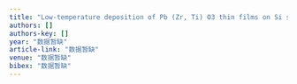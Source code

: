 ```yaml
---
title: "Low-temperature deposition of Pb (Zr, Ti) O3 thin films on Si substrates using Ba (Mg1/3Ta2/3) O3 as buffer layer"
authors: []
authors-key: []
year: "数据暂缺"
article-link: "数据暂缺"
venue: "数据暂缺"
bibex: "数据暂缺"
---
```


